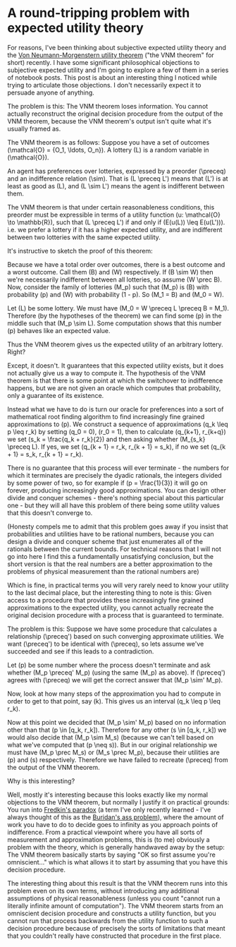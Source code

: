 # A round-tripping problem with expected utility theory

For reasons, I've been thinking about subjective expected utility theory and the [Von Neumann-Morgenstern utility theorem](https://en.wikipedia.org/wiki/Von_Neumann%E2%80%93Morgenstern_utility_theorem) ("the VNM theorem" for short) recently.
I have some significant philosophical objections to subjective expected utility and I'm going to explore a few of them in a series of notebook posts. This post is about an interesting thing I noticed while trying to articulate those objections.
I don't necessarily expect it to persuade anyone of anything.

The problem is this: The VNM theorem loses information. You cannot actually reconstruct the original decision procedure from the output of the VNM theorem, because the VNM theorem's output isn't quite what it's usually framed as.

The VNM theorem is as follows: Suppose you have a set of outcomes \(\mathcal{O} = \{O_1, \ldots, O_n\}\).
A lottery \(L\) is a random variable in \(\mathcal{O}\).

An agent has preferences over lotteries, expressed by a preorder \(\preceq\) and an indifference relation \(\sim\).
That is \(L \preceq L'\) means that \(L'\) is at least as good as \(L\), and \(L \sim L'\) means the agent is indifferent between them.

The VNM theorem is that under certain reasonableness conditions, this preorder must be expressible in terms of a utility function \(u: \mathcal{O} \to \mathbb{R}\), such that \(L \preceq L'\) if and only if \(E(u(L)) \leq E(u(L'))\). i.e. we prefer a lottery if it has a higher expected utility, and are indifferent between two lotteries with the same expected utility.

It's instructive to sketch the proof of this theorem:

Because we have a total order over outcomes, there is a best outcome and a worst outcome. Call them \(B\) and \(W\) respectively. If \(B \sim W\) then we're necessarily indifferent between all lotteries, so assume \(W \prec B\).
Now, consider the family of lotteries \(M_p\) such that \(M_p\) is \(B\) with probability \(p\) and \(W\) with probability \(1 - p\). So \(M_1 = B\) and \(M_0 = W\).

Let \(L\) be some lottery. We must have \(M_0 = W \preceq L \preceq B = M_1\).
Therefore (by the hypotheses of the theorem) we can find some \(p\) in the middle such that \(M_p \sim L\).
Some computation shows that this number \(p\) behaves like an expected value.

Thus the VNM theorem gives us the expected utility of an arbitrary lottery. Right?

Except, it doesn't. It guarantees that this expected utility exists, but it does not actually give us a way to compute it.
The hypothesis of the VNM theorem is that there is some point at which the switchover to indifference happens, but we are not given an oracle which computes that probability, only a guarantee of its existence.

Instead what we have to do is turn our oracle for preferences into a sort of mathematical root finding algorithm to find increasingly fine grained approximations to \(p\). We construct a sequence of approximations \(q_k \leq p \leq r_k\) by setting \(q_0 = 0\), \(r_0 = 1\), then to calculate \(q_{k+1}, r_{k+q}\) we set \(s_k = \frac{q_k + r_k}{2}\) and then asking whether \(M_{s_k} \preceq L\). If yes, we set \(q_{k + 1} = r_k, r_{k + 1} = s_k\), if no we set \(q_{k + 1} = s_k, r_{k + 1} = r_k\).

There is no guarantee that this process will ever terminate - the numbers for which it terminates are precisely the dyadic rationals, the integers divided by some power of two, so for example if \(p = \frac{1}{3}\) it will go on forever, producing increasingly good approximations. You can design other divide and conquer schemes - there's nothing special about this particular one - but they will all have this problem of there being some utility values that this doesn't converge to.

(Honesty compels me to admit that this problem goes away if you insist that probabilities and utilities have to be rational numbers, because you can design a divide and conquer scheme that just enumerates all of the rationals between the current bounds. For technical reasons that I will not go into here I find this a fundamentally unsatisfying conclusion, but the short version is that the real numbers are a better approximation to the problems of physical measurement than the rational numbers are)

Which is fine, in practical terms you will very rarely need to know your utility to the last decimal place, but the interesting thing to note is this: Given access to a procedure that provides these increasingly fine grained approximations to the expected utility, you cannot actually recreate the original decision procedure with a process that is guaranteed to terminate.

The problem is this: Suppose we have some procedure that calculates a relationship \(\preceq'\) based on such converging approximate utilities. We want \(\preceq'\) to be identical with \(\preceq\), so lets assume we've succeeded and see if this leads to a contradiction.

Let \(p\) be some number where the process doesn't terminate and ask whether \(M_p \preceq' M_p\) (using the same \(M_p\) as above). If \(\preceq'\) agrees with \(\preceq\) we will get the correct answer that \(M_p \sim' M_p\).

Now, look at how many steps of the approximation you had to compute in order to get to that point, say \(k\). This gives us an interval \(q_k \leq p \leq r_k\).

Now at this point we decided that \(M_p \sim' M_p\) based on no information other than that \(p \in [q_k, r_k]\). Therefore for any other \(s \in [q_k, r_k]\) we would also decide that \(M_p \sim M_s\) (because we can't tell based on what we've computed that \(p \neq s\)). But in our original relationship we must have \(M_p \prec M_s\) or \(M_s \prec M_p\), because their utilities are \(p\) and \(s\) respectively. Therefore we have failed to recreate \(\preceq\) from the output of the VNM theorem.

Why is this interesting?

Well, mostly it's interesting because this looks exactly like my normal objections to the VNM theorem, but normally I justify it on practical grounds: You run into [Fredkin's paradox](https://en.m.wikipedia.org/wiki/Fredkin%27s_paradox) (a term I've only recently learned - I've always thought of this as the [Buridan's ass problem](https://en.m.wikipedia.org/wiki/Buridan%27s_ass)), where the amount of work you have to do to decide goes to infinity as you approach points of indifference.
From a practical viewpoint where you have all sorts of measurement and approximation problems,
this is (to me) obviously a problem with the theory, which is generally handwaved away by the setup:
The VNM theorem basically starts by saying "OK so first assume you're omniscient..." which is what allows it to start by assuming that you have this decision procedure.

The interesting thing about this result is that the VNM theorem runs into this problem even on its own terms, without introducing any additional assumptions of physical reasonableness (unless you count "cannot run a literally infinite amount of computation"). The VNM theorem starts from an omniscient decision procedure and constructs a utility function, but you cannot run that process backwards from the utility function to such a decision procedure because of precisely the sorts of limitations that meant that you couldn't really have constructed that procedure in the first place. 
